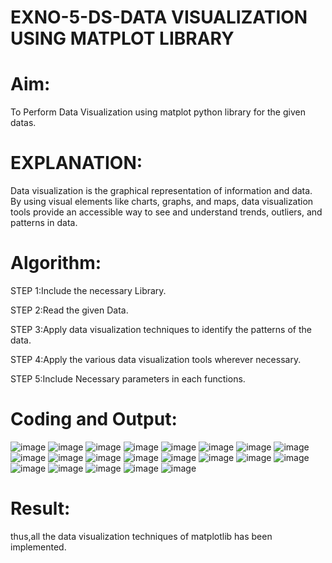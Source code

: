 # EXNO-5-DS-DATA VISUALIZATION USING MATPLOT LIBRARY

# Aim:
  To Perform Data Visualization using matplot python library for the given datas.

# EXPLANATION:
Data visualization is the graphical representation of information and data. By using visual elements like charts, graphs, and maps, data visualization tools provide an accessible way to see and understand trends, outliers, and patterns in data.

# Algorithm:
STEP 1:Include the necessary Library.

STEP 2:Read the given Data.

STEP 3:Apply data visualization techniques to identify the patterns of the data.

STEP 4:Apply the various data visualization tools wherever necessary.

STEP 5:Include Necessary parameters in each functions.

# Coding and Output:
 ![image](https://github.com/user-attachments/assets/63f9ece7-946d-47a8-9b8d-b6327b0f66bf)
![image](https://github.com/user-attachments/assets/9ab09a6d-ce64-45fe-9b9a-d592c48949a6)
![image](https://github.com/user-attachments/assets/f0db73de-4bdc-4c0e-a319-5b5e82db5cef)
![image](https://github.com/user-attachments/assets/4ecb4811-6d5b-487e-a8e5-6c69bf98f035)
![image](https://github.com/user-attachments/assets/cfe615c9-ce81-42c4-b78f-1f34353215b8)
![image](https://github.com/user-attachments/assets/0866ce53-cd1f-4498-8a1e-607c5b86d900)
![image](https://github.com/user-attachments/assets/2b8808bc-f2ec-4f53-bfa8-817f4aefb806)
![image](https://github.com/user-attachments/assets/4ca0ee18-65c8-4c50-bac6-409fa47d28ca)
![image](https://github.com/user-attachments/assets/6791c0fc-7950-44c4-b190-0d6d9468b76f)
![image](https://github.com/user-attachments/assets/87fc1880-eab2-4ebd-bbdc-1267e39e3613)
![image](https://github.com/user-attachments/assets/5175e602-6672-4157-8e77-f8c30ef74361)
![image](https://github.com/user-attachments/assets/19dd5701-13ca-4d00-b2c6-a17ad2529599)
![image](https://github.com/user-attachments/assets/2f73c172-8552-4dc3-ad53-548e05ed22b2)
![image](https://github.com/user-attachments/assets/6a8dfbc7-6120-4ee3-8536-1a8c76d7e39f)
![image](https://github.com/user-attachments/assets/e236a6fe-60ef-4a21-b20a-654408856c81)
![image](https://github.com/user-attachments/assets/a53632f9-15e1-48fe-b940-841c4e9c644a)
![image](https://github.com/user-attachments/assets/00e08302-52bd-40ce-86e8-f444ad742163)
![image](https://github.com/user-attachments/assets/65ce7a76-775b-4496-933a-0eca375f1767)
![image](https://github.com/user-attachments/assets/66728d6e-0f86-4fa4-b8f0-e6bdb3059439)
![image](https://github.com/user-attachments/assets/b18c65f2-0766-4a00-b547-1e2178cbd62c)
![image](https://github.com/user-attachments/assets/85432dd6-7bd7-47fb-bc5d-95a6df3d2925)


# Result:
  thus,all the data visualization techniques of matplotlib has been implemented.
